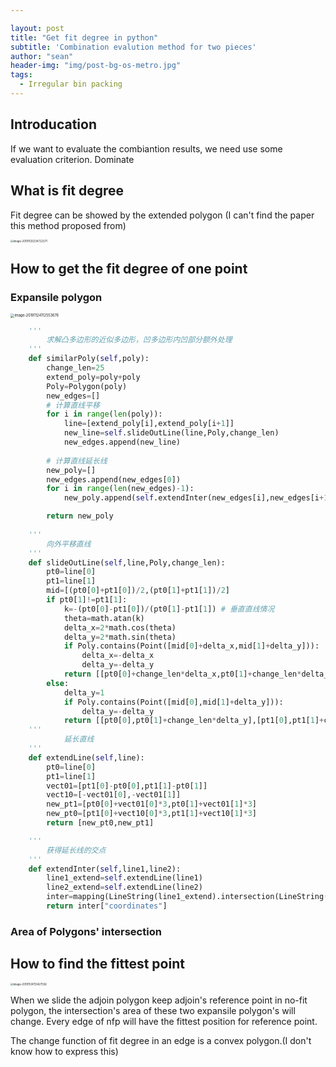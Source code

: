 ```yaml
---

layout: post
title: "Get fit degree in python"
subtitle: 'Combination evalution method for two pieces'
author: "sean"
header-img: "img/post-bg-os-metro.jpg"
tags:
  - Irregular bin packing
---
```


## Introducation

If we want to evaluate the combiantion results, we need use some evaluation criterion. Dominate 







## What is fit degree

Fit degree can be showed by the extended polygon (I can't find the paper this method proposed from)

<img src="https://tva1.sinaimg.cn/large/006y8mN6gy1g94xuars3kj313c0i644h.jpg" alt="image-20191120234722371" style="zoom:30%;" />

## How to get the fit degree of one point

### **Expansile** polygon

<img src="https://tva1.sinaimg.cn/large/006y8mN6gy1g98yummpqoj31b00t8gnf.jpg" alt="image-20191124112553676" style="zoom:40%;" />

```python
    '''
        求解凸多边形的近似多边形，凹多边形内凹部分额外处理
    '''
    def similarPoly(self,poly):
        change_len=25
        extend_poly=poly+poly
        Poly=Polygon(poly)
        new_edges=[]
        # 计算直线平移
        for i in range(len(poly)):
            line=[extend_poly[i],extend_poly[i+1]]
            new_line=self.slideOutLine(line,Poly,change_len)
            new_edges.append(new_line)
        
        # 计算直线延长线
        new_poly=[]
        new_edges.append(new_edges[0])
        for i in range(len(new_edges)-1):
            new_poly.append(self.extendInter(new_edges[i],new_edges[i+1]))

        return new_poly
    
    '''
        向外平移直线
    '''
    def slideOutLine(self,line,Poly,change_len):
        pt0=line[0]
        pt1=line[1]
        mid=[(pt0[0]+pt1[0])/2,(pt0[1]+pt1[1])/2]
        if pt0[1]!=pt1[1]:
            k=-(pt0[0]-pt1[0])/(pt0[1]-pt1[1]) # 垂直直线情况
            theta=math.atan(k)
            delta_x=2*math.cos(theta)
            delta_y=2*math.sin(theta)
            if Poly.contains(Point([mid[0]+delta_x,mid[1]+delta_y])):
                delta_x=-delta_x
                delta_y=-delta_y
            return [[pt0[0]+change_len*delta_x,pt0[1]+change_len*delta_y],[pt1[0]+change_len*delta_x,pt1[1]+change_len*delta_y]]
        else:
            delta_y=1
            if Poly.contains(Point([mid[0],mid[1]+delta_y])):
                delta_y=-delta_y
            return [[pt0[0],pt0[1]+change_len*delta_y],[pt1[0],pt1[1]+change_len*delta_y]]
    '''
    		延长直线
    '''
    def extendLine(self,line):
        pt0=line[0]
        pt1=line[1]
        vect01=[pt1[0]-pt0[0],pt1[1]-pt0[1]]
        vect10=[-vect01[0],-vect01[1]]
        new_pt1=[pt0[0]+vect01[0]*3,pt0[1]+vect01[1]*3]
        new_pt0=[pt1[0]+vect10[0]*3,pt1[1]+vect10[1]*3]
        return [new_pt0,new_pt1]

    '''
        获得延长线的交点
    '''
    def extendInter(self,line1,line2):
        line1_extend=self.extendLine(line1)
        line2_extend=self.extendLine(line2)
        inter=mapping(LineString(line1_extend).intersection(LineString(line2_extend)))
        return inter["coordinates"] 
```

### Area of Polygons' intersection





## How to find the fittest point

<img src="https://tva1.sinaimg.cn/large/006y8mN6gy1g98z3jddcij31h60u0gre.jpg" alt="image-20191124113427556" style="zoom:30%;" />

When we slide the adjoin polygon keep adjoin's reference point in no-fit polygon, the intersection's area of these two expansile polygon's will change. Every edge of nfp will have the fittest position for reference point.

The change function of fit degree in an edge is a convex polygon.(I don't know how to express this)























